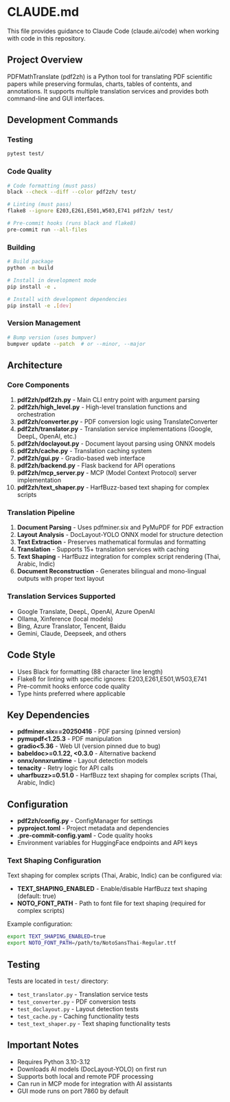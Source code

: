 # CLAUDE.md

This file provides guidance to Claude Code (claude.ai/code) when working with code in this repository.

## Project Overview

PDFMathTranslate (pdf2zh) is a Python tool for translating PDF scientific papers while preserving formulas, charts, tables of contents, and annotations. It supports multiple translation services and provides both command-line and GUI interfaces.

## Development Commands

### Testing
```bash
pytest test/
```

### Code Quality
```bash
# Code formatting (must pass)
black --check --diff --color pdf2zh/ test/

# Linting (must pass)
flake8 --ignore E203,E261,E501,W503,E741 pdf2zh/ test/

# Pre-commit hooks (runs black and flake8)
pre-commit run --all-files
```

### Building
```bash
# Build package
python -m build

# Install in development mode
pip install -e .

# Install with development dependencies
pip install -e .[dev]
```

### Version Management
```bash
# Bump version (uses bumpver)
bumpver update --patch  # or --minor, --major
```

## Architecture

### Core Components

1. **pdf2zh/pdf2zh.py** - Main CLI entry point with argument parsing
2. **pdf2zh/high_level.py** - High-level translation functions and orchestration
3. **pdf2zh/converter.py** - PDF conversion logic using TranslateConverter
4. **pdf2zh/translator.py** - Translation service implementations (Google, DeepL, OpenAI, etc.)
5. **pdf2zh/doclayout.py** - Document layout parsing using ONNX models
6. **pdf2zh/cache.py** - Translation caching system
7. **pdf2zh/gui.py** - Gradio-based web interface
8. **pdf2zh/backend.py** - Flask backend for API operations
9. **pdf2zh/mcp_server.py** - MCP (Model Context Protocol) server implementation
10. **pdf2zh/text_shaper.py** - HarfBuzz-based text shaping for complex scripts

### Translation Pipeline

1. **Document Parsing** - Uses pdfminer.six and PyMuPDF for PDF extraction
2. **Layout Analysis** - DocLayout-YOLO ONNX model for structure detection
3. **Text Extraction** - Preserves mathematical formulas and formatting
4. **Translation** - Supports 15+ translation services with caching
5. **Text Shaping** - HarfBuzz integration for complex script rendering (Thai, Arabic, Indic)
6. **Document Reconstruction** - Generates bilingual and mono-lingual outputs with proper text layout

### Translation Services Supported

- Google Translate, DeepL, OpenAI, Azure OpenAI
- Ollama, Xinference (local models)
- Bing, Azure Translator, Tencent, Baidu
- Gemini, Claude, Deepseek, and others

## Code Style

- Uses Black for formatting (88 character line length)
- Flake8 for linting with specific ignores: E203,E261,E501,W503,E741
- Pre-commit hooks enforce code quality
- Type hints preferred where applicable

## Key Dependencies

- **pdfminer.six==20250416** - PDF parsing (pinned version)
- **pymupdf<1.25.3** - PDF manipulation
- **gradio<5.36** - Web UI (version pinned due to bug)
- **babeldoc>=0.1.22, <0.3.0** - Alternative backend
- **onnx/onnxruntime** - Layout detection models
- **tenacity** - Retry logic for API calls
- **uharfbuzz>=0.51.0** - HarfBuzz text shaping for complex scripts (Thai, Arabic, Indic)

## Configuration

- **pdf2zh/config.py** - ConfigManager for settings
- **pyproject.toml** - Project metadata and dependencies
- **.pre-commit-config.yaml** - Code quality hooks
- Environment variables for HuggingFace endpoints and API keys

### Text Shaping Configuration

Text shaping for complex scripts (Thai, Arabic, Indic) can be configured via:

- **TEXT_SHAPING_ENABLED** - Enable/disable HarfBuzz text shaping (default: true)
- **NOTO_FONT_PATH** - Path to font file for text shaping (required for complex scripts)

Example configuration:
```bash
export TEXT_SHAPING_ENABLED=true
export NOTO_FONT_PATH=/path/to/NotoSansThai-Regular.ttf
```

## Testing

Tests are located in `test/` directory:
- `test_translator.py` - Translation service tests
- `test_converter.py` - PDF conversion tests
- `test_doclayout.py` - Layout detection tests
- `test_cache.py` - Caching functionality tests
- `test_text_shaper.py` - Text shaping functionality tests

## Important Notes

- Requires Python 3.10-3.12
- Downloads AI models (DocLayout-YOLO) on first run
- Supports both local and remote PDF processing
- Can run in MCP mode for integration with AI assistants
- GUI mode runs on port 7860 by default